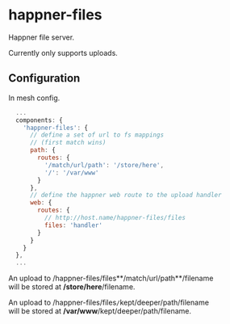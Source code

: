 # happner-files

Happner file server.

Currently only supports uploads.

## Configuration

In mesh config.

```javascript
  ...
  components: {
    'happner-files': {
      // define a set of url to fs mappings
      // (first match wins)
      path: {
        routes: {
          '/match/url/path': '/store/here',
          '/': '/var/www'
        }
      },
      // define the happner web route to the upload handler
      web: {
        routes: {
          // http://host.name/happner-files/files
          files: 'handler'
        }
      }
    }
  },
  ...
```

An upload to /happner-files/files**/match/url/path**/filename<br/>
will be stored at **/store/here**/filename.

An upload to /happner-files/files`/`kept/deeper/path/filename<br/>
will be stored at **/var/www**/kept/deeper/path/filename.

